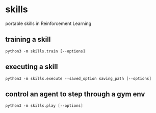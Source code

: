 # skills
portable skills in Reinforcement Learning

## training a skill
```shell
python3 -m skills.train [--options]
```

## executing a skill
```shell
python3 -m skills.execute --saved_option saving_path [--options]
```

## control an agent to step through a gym env
```shell
python3 -m skills.play [--options]
```
